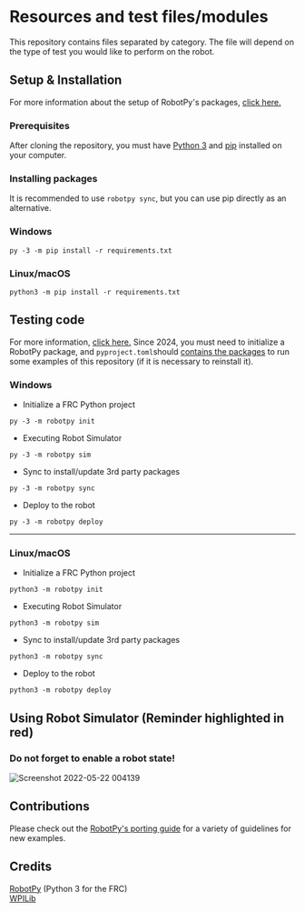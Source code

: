 # Resources and test files/modules

This repository contains files separated by category. The file will depend on the type of test you would like to perform on the robot.
## Setup & Installation
For more information about the setup of RobotPy's packages, <a href="https://robotpy.readthedocs.io/en/stable/install/index.html">click here.</a><br>
### Prerequisites
After cloning the repository, you must have <a href="https://www.python.org/downloads/">Python 3</a> and <a href="https://pypi.org/project/pip/">pip</a> installed on your computer.
### Installing packages
It is recommended to use `robotpy sync`, but you can use pip directly as an alternative.
### Windows
```
py -3 -m pip install -r requirements.txt
```
### Linux/macOS
```
python3 -m pip install -r requirements.txt
```
## Testing code
For more information, <a href="https://docs.wpilib.org/en/stable/docs/zero-to-robot/step-2/python-setup.html">click here.</a> Since 2024, you must need to initialize a RobotPy package, and `pyproject.toml`should <a href="https://docs.wpilib.org/en/stable/docs/software/python/pyproject_toml.html">contains the packages</a> to run some examples of this repository (if it is necessary to reinstall it).<br>

### Windows
- Initialize a FRC Python project
```
py -3 -m robotpy init
```
- Executing Robot Simulator
```
py -3 -m robotpy sim
```
- Sync to install/update 3rd party packages
```
py -3 -m robotpy sync
```
- Deploy to the robot
```
py -3 -m robotpy deploy
```
---
### Linux/macOS
- Initialize a FRC Python project
```
python3 -m robotpy init
```
- Executing Robot Simulator
```
python3 -m robotpy sim
```
- Sync to install/update 3rd party packages
```
python3 -m robotpy sync
```
- Deploy to the robot
```
python3 -m robotpy deploy
```
## Using Robot Simulator (Reminder highlighted in red)
### Do not forget to enable a robot state!<br>
![Screenshot 2022-05-22 004139](https://user-images.githubusercontent.com/73722088/169677573-44665203-6c40-4d09-a6f8-7b2e23cbed30.png)

## Contributions
Please check out the <a href="https://github.com/robotpy/examples/blob/main/CONTRIBUTING.md">RobotPy's porting guide</a> for a variety of guidelines for new examples.

## Credits
<a href="https://robotpy.readthedocs.io/en/stable/index.html">RobotPy</a> (Python 3 for the FRC)<br><a href="https://docs.wpilib.org/en/stable/index.html">WPILib</a>
